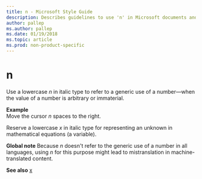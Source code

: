 ```yaml
---
title: n - Microsoft Style Guide
description: Describes guidelines to use 'n' in Microsoft documents and provides multiple examples.
author: pallep
ms.author: pallep
ms.date: 01/19/2018
ms.topic: article
ms.prod: non-product-specific
---
```


# n

Use a lowercase *n* in italic type to refer to a generic use of a number—when the value of a number is arbitrary or immaterial. 

**Example**  
Move the cursor *n* spaces to the right. 

Reserve a lowercase *x* in italic type for representing an unknown in mathematical equations (a variable).

**Global note** Because *n* doesn't refer to the generic use of a number in all languages, using *n* for this purpose might lead to mistranslation in machine-translated content.

**See also** [x](~/a-z-word-list-term-collections/x/x.md)
